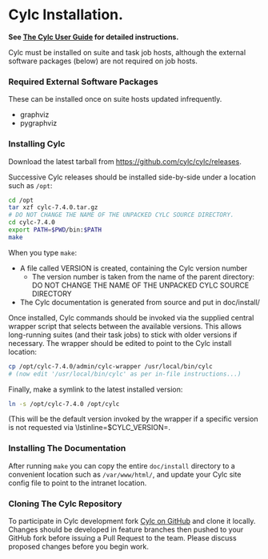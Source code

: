 # Cylc Installation.

**See [The Cylc User Guide](https://cylc.github.io/cylc/documentation.html) for
detailed instructions.**

Cylc must be installed on suite and task job hosts, although the external
software packages (below) are not required on job hosts.

### Required External Software Packages

These can be installed once on suite hosts updated infrequently.

 * graphviz
 * pygraphviz

### Installing Cylc

Download the latest tarball from https://github.com/cylc/cylc/releases.

Successive Cylc releases should be installed side-by-side under a location such
as `/opt`:

```bash
cd /opt
tar xzf cylc-7.4.0.tar.gz
# DO NOT CHANGE THE NAME OF THE UNPACKED CYLC SOURCE DIRECTORY.
cd cylc-7.4.0
export PATH=$PWD/bin:$PATH
make
```

When you type `make`:
  * A file called VERSION is created, containing the Cylc version number
    * The version number is taken from the name of the parent directory: DO NOT
      CHANGE THE NAME OF THE UNPACKED CYLC SOURCE DIRECTORY
  * The Cylc documentation is generated from source and put in doc/install/

Once installed, Cylc commands should be invoked via the supplied central
wrapper script that selects between the available versions. This allows
long-running suites (and their task jobs) to stick with older versions if
necessary. The wrapper should be edited to point to the Cylc install location:

```bash
cp /opt/cylc-7.4.0/admin/cylc-wrapper /usr/local/bin/cylc
# (now edit '/usr/local/bin/cylc' as per in-file instructions...)
```

Finally, make a symlink to the latest installed version:
```bash
ln -s /opt/cylc-7.4.0 /opt/cylc
```
(This will be the default version invoked by the wrapper if a specific version is not requested via \lstinline=$CYLC_VERSION=.

### Installing The Documentation

After running `make` you can copy the entire `doc/install` directory to a
convenient location such as `/var/www/html/`, and update your Cylc site config 
file to point to the intranet location.

### Cloning The Cylc Repository

To participate in Cylc development fork [Cylc on
GitHub](https://github.com/cylc/cylc) and clone it locally.  Changes should be
developed in feature branches then pushed to your GitHub fork before issuing a
Pull Request to the team. Please discuss proposed changes before you begin
work.
